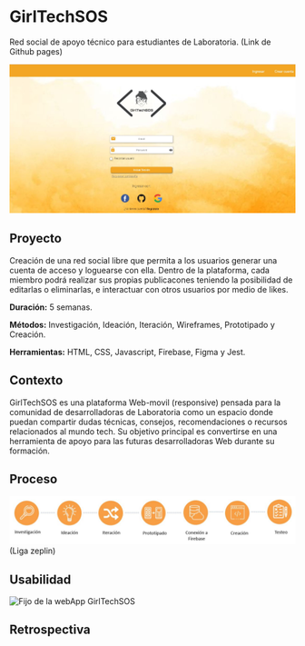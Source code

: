 # GirlTechSOS
Red social de apoyo técnico para estudiantes de Laboratoria.
(Link de Github pages)

![proyecto](/src/images/girltechsos.JPG)

## Proyecto

Creación de una red social libre que permita a los usuarios generar una cuenta de acceso y loguearse con ella.
Dentro de la plataforma, cada miembro podrá realizar sus propias publicacones teniendo la posibilidad de editarlas o eliminarlas, e interactuar con otros usuarios por medio de likes.

**Duración:** 5 semanas.

**Métodos:** Investigación, Ideación, Iteración, Wireframes, Prototipado y Creación.

**Herramientas:** HTML, CSS, Javascript, Firebase, Figma y Jest.

## Contexto
GirlTechSOS es una plataforma Web-movil (responsive) pensada para la comunidad de desarrolladoras de Laboratoria como un espacio donde puedan compartir dudas técnicas, consejos, recomendaciones o recursos relacionados al mundo tech. Su objetivo principal es convertirse en una herramienta de apoyo para las futuras desarrolladoras Web durante su formación.                  

## Proceso

![proceso](/src/images/proceso.JPG)
(Liga zeplin)

## Usabilidad

![Fijo de la webApp GirlTechSOS](https://github.com/osiris25/CDMX010-social-network/blob/master/src/images/presentacion%20de%20la%20pagina.gif)

## Retrospectiva
